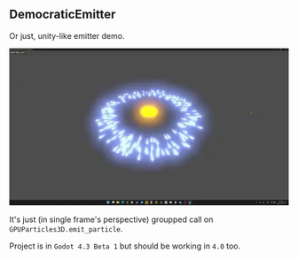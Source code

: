 ## DemocraticEmitter

Or just, unity-like emitter demo.

![](showcase.webp)

It's just (in single frame's perspective) groupped call on `GPUParticles3D.emit_particle`.

Project is in `Godot 4.3 Beta 1` but should be working in `4.0` too.
